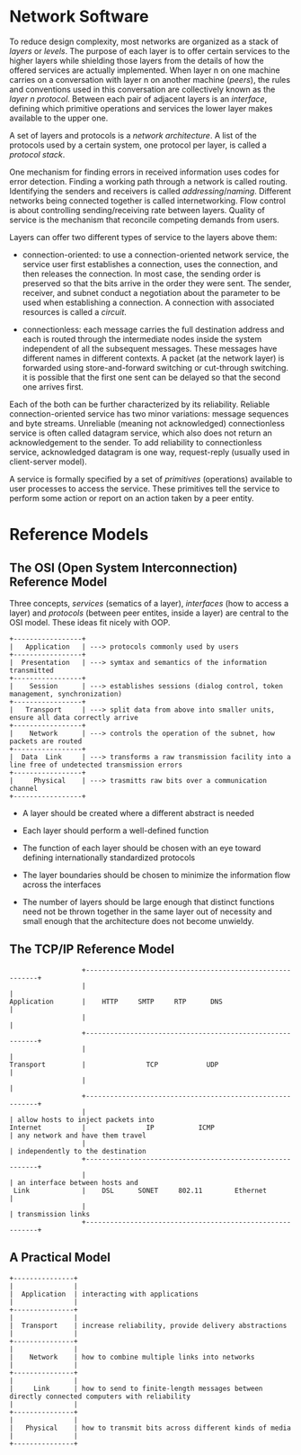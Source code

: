 # Network Software

To reduce design complexity, most networks are organized as a stack of _layers_ or _levels_. The purpose of each layer is to offer certain services to the higher layers while shielding those layers from the details of how the offered services are actually implemented. When layer n on one machine carries on a conversation with layer n on another machine (_peers_), the rules and conventions used in this conversation are collectively known as the _layer n protocol_. Between each pair of adjacent layers is an _interface_, defining which primitive operations and services the lower layer makes available to the upper one.

A set of layers and protocols is a _network architecture_. A list of the protocols used by a certain system, one protocol per layer, is called a _protocol stack_.

One mechanism for finding errors in received information uses codes for error detection. Finding a working path through a network is called routing. Identifying the senders and receivers is called _addressing_/_naming_. Different networks being connected together is called internetworking. Flow control is about controlling sending/receiving rate between layers. Quality of service is the mechanism that reconcile competing demands from users.

Layers can offer two different types of service to the layers above them: 

- connection-oriented: to use a connection-oriented network service, the service user first establishes a connection, uses the connection, and then releases the connection. In most case, the sending order is preserved so that the bits arrive in the order they were sent. The sender, receiver, and subnet conduct a negotiation about the parameter to be used when establishing a connection. A connection with associated resources is called a _circuit_.

- connectionless: each message carries the full destination address and each is routed through the intermediate nodes inside the system independent of all the subsequent messages. These messages have different names in different contexts. A packet (at the network layer) is forwarded using store-and-forward switching or cut-through switching. it is possible that the first one sent can be delayed so that the second one arrives first.

Each of the both can be further characterized by its reliability. Reliable connection-oriented service has two minor variations: message sequences and byte streams. Unreliable (meaning not acknowledged) connectionless service is often called datagram service, which also does not return an acknowledgement to the sender. To add reliability to connectionless service, acknowledged datagram is one way, request-reply (usually used in client-server model).

A service is formally specified by a set of _primitives_ (operations) available to user processes to access the service. These primitives tell the service to perform some action or report on an action taken by a peer entity.

# Reference Models

## The OSI (Open System Interconnection) Reference Model

Three concepts, _services_ (sematics of a layer), _interfaces_ (how to access a layer) and _protocols_ (between peer entites, inside a layer) are central to the OSI model. These ideas fit nicely with OOP.



```
+-----------------+
|   Application   | ---> protocols commonly used by users
+-----------------+
|  Presentation   | ---> symtax and semantics of the information transmitted
+-----------------+
|    Session      | ---> establishes sessions (dialog control, token management, synchronization)
+-----------------+
|   Transport     | ---> split data from above into smaller units, ensure all data correctly arrive
+-----------------+
|    Network      | ---> controls the operation of the subnet, how packets are routed
+-----------------+
|  Data  Link     | ---> transforms a raw transmission facility into a line free of undetected transmission errors
+-----------------+
|     Physical    | ---> trasmitts raw bits over a communication channel
+-----------------+
```

- A layer should be created where a different abstract is needed

- Each layer should perform a well-defined function

- The function of each layer should be chosen with an eye toward defining internationally standardized protocols

- The layer boundaries should be chosen to minimize the information flow across the interfaces

- The number of layers should be large enough that distinct functions need not be thrown together in the same layer out of necessity and small enough that the architecture does not become unwieldy.

## The TCP/IP Reference Model

```
                  +----------------------------------------------------------+
                  |                                                          |
Application       |    HTTP     SMTP     RTP      DNS                        |
                  |                                                          |
                  +----------------------------------------------------------+
                  |                                                          | 
Transport         |               TCP            UDP                         |
                  |                                                          |
                  +----------------------------------------------------------+
                  |                                                          | allow hosts to inject packets into
Internet          |               IP           ICMP                          | any network and have them travel 
                  |                                                          | independently to the destination
                  +----------------------------------------------------------+
                  |                                                          | an interface between hosts and 
 Link             |    DSL      SONET     802.11        Ethernet             |
                  |                                                          | transmission links
                  +----------------------------------------------------------+
```

## A Practical Model

```
+---------------+
|               |
|  Application  | interacting with applications
|               |
+---------------+
|               |
|  Transport    | increase reliability, provide delivery abstractions
|               |
+---------------+
|               |
|    Network    | how to combine multiple links into networks
|               |
+---------------+
|               |
|     Link      | how to send to finite-length messages between directly connected computers with reliability
|               |
+---------------+
|               |
|   Physical    | how to transmit bits across different kinds of media
|               |
+---------------+
```
